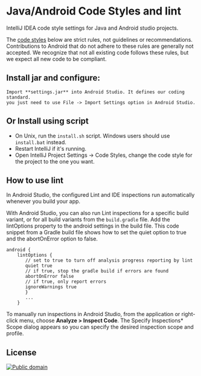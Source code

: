 Java/Android  Code Styles and lint
================

IntelliJ IDEA code style settings for Java and Android studio projects.

The [code styles](https://source.android.com/source/code-style.html) below are strict rules, not guidelines or recommendations. Contributions to Android that do not adhere to these rules are generally not accepted. We recognize that not all existing code follows these rules, but we expect all new code to be compliant.

Install jar and configure:
----------------------

    Import **settings.jar** into Android Studio. It defines our coding standard.
    you just need to use File -> Import Settings option in Android Studio.

Or Install using script
-------------------------

 * On Unix, run the `install.sh` script. Windows users should use `install.bat` instead.
 * Restart IntelliJ if it's running.
 * Open IntelliJ Project Settings -> Code Styles, change the code style for the
   project to the one you want.

How to use lint
----------
In Android Studio, the configured Lint and IDE inspections run automatically whenever you build your app.

With Android Studio, you can also run Lint inspections for a specific build variant, or for all build variants from the `build.gradle` file. Add the lintOptions property to the android settings in the build file. This code snippet from a Gradle build file shows how to set the quiet option to true and the abortOnError option to false.

```
android {
    lintOptions {
       // set to true to turn off analysis progress reporting by lint
       quiet true
       // if true, stop the gradle build if errors are found
       abortOnError false
       // if true, only report errors
       ignoreWarnings true
       }
       ...
    }
```

To manually run inspections in Android Studio, from the application or right-click menu, choose **Analyze > Inspect Code**. The Specify Inspections* Scope dialog appears so you can specify the desired inspection scope and profile.

License
-------

[![Public domain](https://licensebuttons.net/p/zero/1.0/88x31.png)](https://creativecommons.org/publicdomain/zero/1.0/legalcode)
